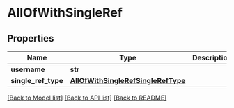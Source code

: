 # AllOfWithSingleRef


## Properties
Name | Type | Description | Notes
------------ | ------------- | ------------- | -------------
**username** | **str** |  | [optional] 
**single_ref_type** | [**AllOfWithSingleRefSingleRefType**](AllOfWithSingleRefSingleRefType.md) |  | [optional] 

[[Back to Model list]](../README.md#documentation-for-models) [[Back to API list]](../README.md#documentation-for-api-endpoints) [[Back to README]](../README.md)


